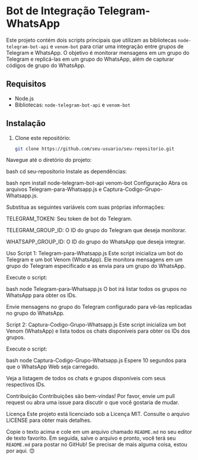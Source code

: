 # Bot de Integração Telegram-WhatsApp

Este projeto contém dois scripts principais que utilizam as bibliotecas `node-telegram-bot-api` e `venom-bot` para criar uma integração entre grupos de Telegram e WhatsApp. O objetivo é monitorar mensagens em um grupo do Telegram e replicá-las em um grupo do WhatsApp, além de capturar códigos de grupo do WhatsApp.

## Requisitos

- Node.js
- Bibliotecas: `node-telegram-bot-api` e `venom-bot`

## Instalação

1. Clone este repositório:
   ```bash
   git clone https://github.com/seu-usuario/seu-repositorio.git
Navegue até o diretório do projeto:

bash
cd seu-repositorio
Instale as dependências:

bash
npm install node-telegram-bot-api venom-bot
Configuração
Abra os arquivos Telegram-para-Whatsapp.js e Captura-Codigo-Grupo-Whatsapp.js.

Substitua as seguintes variáveis com suas próprias informações:

TELEGRAM_TOKEN: Seu token de bot do Telegram.

TELEGRAM_GROUP_ID: O ID do grupo do Telegram que deseja monitorar.

WHATSAPP_GROUP_ID: O ID do grupo do WhatsApp que deseja integrar.

Uso
Script 1: Telegram-para-Whatsapp.js
Este script inicializa um bot do Telegram e um bot Venom (WhatsApp). Ele monitora mensagens em um grupo do Telegram especificado e as envia para um grupo do WhatsApp.

Execute o script:

bash
node Telegram-para-Whatsapp.js
O bot irá listar todos os grupos no WhatsApp para obter os IDs.

Envie mensagens no grupo do Telegram configurado para vê-las replicadas no grupo do WhatsApp.

Script 2: Captura-Codigo-Grupo-Whatsapp.js
Este script inicializa um bot Venom (WhatsApp) e lista todos os chats disponíveis para obter os IDs dos grupos.

Execute o script:

bash
node Captura-Codigo-Grupo-Whatsapp.js
Espere 10 segundos para que o WhatsApp Web seja carregado.

Veja a listagem de todos os chats e grupos disponíveis com seus respectivos IDs.

Contribuição
Contribuições são bem-vindas! Por favor, envie um pull request ou abra uma issue para discutir o que você gostaria de mudar.

Licença
Este projeto está licenciado sob a Licença MIT. Consulte o arquivo LICENSE para obter mais detalhes.


Copie o texto acima e cole em um arquivo chamado `README.md` no seu editor de texto favorito. Em seguida, salve o arquivo e pronto, você terá seu `README.md` para postar no GitHub! Se precisar de mais alguma coisa, estou por aqui. 😊
